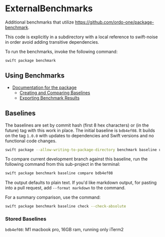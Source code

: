 # ExternalBenchmarks

Additional benchmarks that utilize https://github.com/ordo-one/package-benchmark.

This code is explicitly in a subdirectory with a local reference to swift-noise
in order avoid adding transitive dependencies.

To run the benchmarks, invoke the following command:

    swift package benchmark

## Using Benchmarks

- [Documentation for the package](https://swiftpackageindex.com/ordo-one/package-benchmark/documentation/benchmark/gettingstarted)
  - [Creating and Comparing Baselines](https://swiftpackageindex.com/ordo-one/package-benchmark/documentation/benchmark/creatingandcomparingbaselines)
  - [Exporting Benchmark Results](https://swiftpackageindex.com/ordo-one/package-benchmark/documentation/benchmark/exportingbenchmarks)

## Baselines

The baselines are set by commit hash (first 8 hex characters) or (in the future) tag with this work in place.
The initial baseline is `bdb4ef08`.
It builds on the tag `1.0.0` with updates to dependencies and Swift versions and no functional code changes.

```bash
swift package --allow-writing-to-package-directory benchmark baseline update bdb4ef08
```

To compare current development branch against this baseline, run the following command from this sub-project in the terminal:

```bash
swift package benchmark baseline compare bdb4ef08
```

The output defaults to plain text. If you'd like markdown output, for pasting into a pull request, add `--format markdown` to the command.

For a summary comparison, use the command:

```bash
swift package benchmark baseline check --check-absolute
```

### Stored Baselines

`bdb4ef08`: M1 macbook pro, 16GB ram, running only iTerm2


